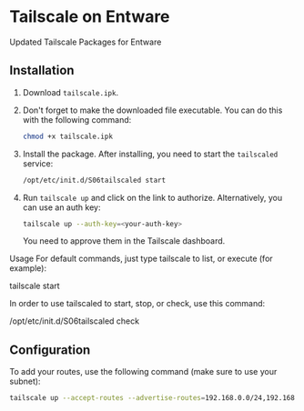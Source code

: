 # Tailscale on Entware

Updated Tailscale Packages for Entware

## Installation

1. Download `tailscale.ipk`.

2. Don't forget to make the downloaded file executable. You can do this with the following command:

    ```bash
    chmod +x tailscale.ipk
    ```

3. Install the package. After installing, you need to start the `tailscaled` service:

    ```bash
    /opt/etc/init.d/S06tailscaled start
    ```

4. Run `tailscale up` and click on the link to authorize. Alternatively, you can use an auth key:

    ```bash
    tailscale up --auth-key=<your-auth-key>
    ```

    You need to approve them in the Tailscale dashboard.

Usage
For default commands, just type tailscale to list, or execute (for example):

tailscale start

In order to use tailscaled to start, stop, or check, use this command:

/opt/etc/init.d/S06tailscaled check

## Configuration

To add your routes, use the following command (make sure to use your subnet):

```bash
tailscale up --accept-routes --advertise-routes=192.168.0.0/24,192.168.1.0/24

